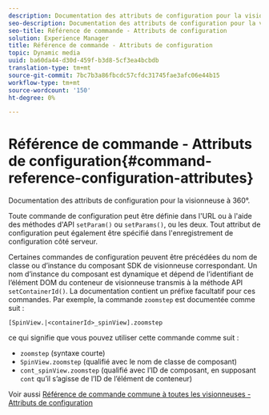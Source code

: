```yaml
---
description: Documentation des attributs de configuration pour la visionneuse à 360°.
seo-description: Documentation des attributs de configuration pour la visionneuse à 360°.
seo-title: Référence de commande - Attributs de configuration
solution: Experience Manager
title: Référence de commande - Attributs de configuration
topic: Dynamic media
uuid: ba60da44-d30d-459f-b3d8-5cf3ea4bcbdb
translation-type: tm+mt
source-git-commit: 7bc7b3a86fbcdc57cfdc31745fae3afc06e44b15
workflow-type: tm+mt
source-wordcount: '150'
ht-degree: 0%

---
```



# Référence de commande - Attributs de configuration{#command-reference-configuration-attributes}

Documentation des attributs de configuration pour la visionneuse à 360°.

Toute commande de configuration peut être définie dans l&#39;URL ou à l&#39;aide des méthodes d&#39;API `setParam()` ou `setParams()`, ou les deux. Tout attribut de configuration peut également être spécifié dans l&#39;enregistrement de configuration côté serveur.

Certaines commandes de configuration peuvent être précédées du nom de classe ou d’instance du composant SDK de visionneuse correspondant. Un nom d’instance du composant est dynamique et dépend de l’identifiant de l’élément DOM du conteneur de visionneuse transmis à la méthode API `setContainerId()`. La documentation contient un préfixe facultatif pour ces commandes. Par exemple, la commande `zoomstep` est documentée comme suit :

`[SpinView.|<containerId>_spinView].zoomstep`

ce qui signifie que vous pouvez utiliser cette commande comme suit :

* `zoomstep` (syntaxe courte)
* `SpinView.zoomstep` (qualifié avec le nom de classe de composant)
* `cont_spinView.zoomstep` (qualifié avec l’ID de composant, en supposant  `cont` qu’il s’agisse de l’ID de l’élément de conteneur)

Voir aussi [Référence de commande commune à toutes les visionneuses - Attributs de configuration](../../../r-html5-viewer-20-cmdref-configattrib/r-html5-viewer-20-cmdref-configattrib.md#concept-850e0f2c49b949deb7cfbfd330d329bd)
